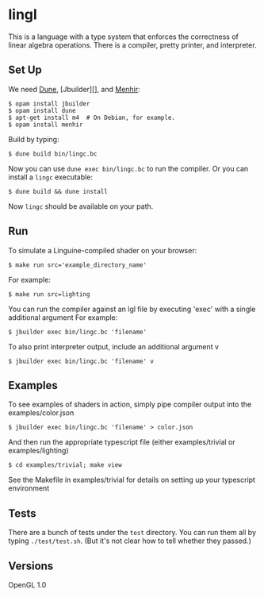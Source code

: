 lingl
=====

This is a language with a type system that enforces the correctness of linear algebra operations.
There is a compiler, pretty printer, and interpreter.


Set Up
------

We need [Dune][], [Jbuilder][], and [Menhir][]:

    $ opam install jbuilder
    $ opam install dune
    $ apt-get install m4  # On Debian, for example.
    $ opam install menhir

Build by typing:

    $ dune build bin/lingc.bc

Now you can use `dune exec bin/lingc.bc` to run the compiler.
Or you can install a `lingc` executable:

    $ dune build && dune install

Now `lingc` should be available on your path.

[dune]: https://github.com/ocaml/dune
[menhir]: http://gallium.inria.fr/~fpottier/menhir/

Run
---

To simulate a Linguine-compiled shader on your browser: 

    $ make run src='example_directory_name'

For example: 

    $ make run src=lighting

You can run the compiler against an lgl file by executing 'exec' with a single additional argument
For example:

    $ jbuilder exec bin/lingc.bc 'filename'

To also print interpreter output, include an additional argument v

    $ jbuilder exec bin/lingc.bc 'filename' v

Examples
---

To see examples of shaders in action, simply pipe compiler output into the examples/color.json

    $ jbuilder exec bin/lingc.bc 'filename' > color.json

And then run the appropriate typescript file (either examples/trivial or examples/lighting)

    $ cd examples/trivial; make view

See the Makefile in examples/trivial for details on setting up your typescript environment

Tests
-----

There are a bunch of tests under the `test` directory.
You can run them all by typing `./test/test.sh`.
(But it's not clear how to tell whether they passed.)

Versions
-----
OpenGL 1.0

